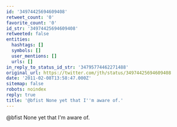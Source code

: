 ```yaml
---
id: '34974425694609408'
retweet_count: '0'
favorite_count: '0'
id_str: '34974425694609408'
retweeted: false
entities:
  hashtags: []
  symbols: []
  user_mentions: []
  urls: []
in_reply_to_status_id_str: '34795774462271488'
original_url: https://twitter.com/jth/status/34974425694609408
date: '2011-02-08T13:58:47.000Z'
sitemap: false
robots: noindex
reply: true
title: '@bfist None yet that I''m aware of.'
---
```


@bfist None yet that I'm aware of.